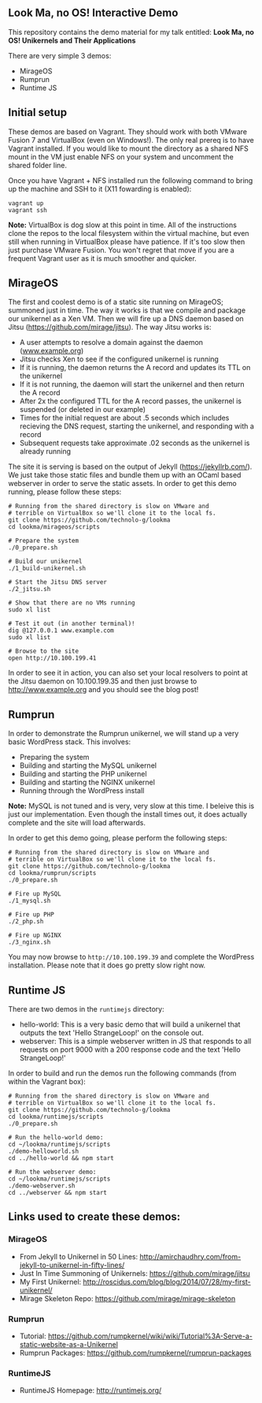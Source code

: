## Look Ma, no OS! Interactive Demo
This repository contains the demo material for my talk entitled:
**Look Ma, no OS! Unikernels and Their Applications**

There are very simple 3 demos:
- MirageOS
- Rumprun
- Runtime JS

## Initial setup
These demos are based on Vagrant. They should work with both VMware
Fusion 7 and VirtualBox (even on Windows!). The only real prereq is to
have Vagrant installed. If you would like to mount the directory as a
shared NFS mount in the VM just enable NFS on your system and uncomment
the shared folder line.

Once you have Vagrant + NFS installed run the following command to bring
up the machine and SSH to it (X11 fowarding is enabled):
```
vagrant up
vagrant ssh
```

**Note:** VirtualBox is dog slow at this point in time. All of the
instructions clone the repos to the local filesystem within the virtual
machine, but even still when running in VirtualBox please have patience.
If it's too slow then just purchase VMware Fusion. You won't regret that
move if you are a frequent Vagrant user as it is much smoother and
quicker.

## MirageOS
The first and coolest demo is of a static site running on MirageOS; summoned just in time.
The way it works is that we compile and package our unikernel as a Xen VM. Then we will
fire up a DNS daemon based on Jitsu (https://github.com/mirage/jitsu). The way Jitsu works is:
- A user attempts to resolve a domain against the daemon (www.example.org)
- Jitsu checks Xen to see if the configured unikernel is running
- If it is running, the daemon returns the A record and updates its TTL on the unikernel
- If it is not running, the daemon will start the unikernel and then return the A record
- After 2x the configured TTL for the A record passes, the unikernel is suspended (or deleted in our example)
- Times for the initial request are about .5 seconds which includes recieving the DNS request, starting the unikernel, and responding with a record
- Subsequent requests take approximate .02 seconds as the unikernel is already running

The site it is serving is based on the output of Jekyll (https://jekyllrb.com/). We just take those static files
and bundle them up with an OCaml based webserver in order to serve the static assets. In order to get this demo running,
please follow these steps:

```
# Running from the shared directory is slow on VMware and
# terrible on VirtualBox so we'll clone it to the local fs.
git clone https://github.com/technolo-g/lookma
cd lookma/mirageos/scripts

# Prepare the system
./0_prepare.sh

# Build our unikernel
./1_build-unikernel.sh

# Start the Jitsu DNS server
./2_jitsu.sh

# Show that there are no VMs running
sudo xl list

# Test it out (in another terminal)!
dig @127.0.0.1 www.example.com
sudo xl list

# Browse to the site
open http://10.100.199.41
```

In order to see it in action, you can also set your local resolvers to point at the Jitsu daemon
on 10.100.199.35 and then just browse to http://www.example.org and you should see the blog post!

## Rumprun
In order to demonstrate the Rumprun unikernel, we will stand up a very basic WordPress stack. This involves:
- Preparing the system
- Building and starting the MySQL unikernel
- Building and starting the PHP unikernel
- Building and starting the NGINX unikernel
- Running through the WordPress install

**Note:** MySQL is not tuned and is very, very slow at this
time. I beleive this is just our implementation. Even though the install
times out, it does actually complete and the site will load afterwards.

In order to get this demo going, please perform the following steps:
```
# Running from the shared directory is slow on VMware and
# terrible on VirtualBox so we'll clone it to the local fs.
git clone https://github.com/technolo-g/lookma
cd lookma/rumprun/scripts
./0_prepare.sh

# Fire up MySQL
./1_mysql.sh

# Fire up PHP
./2_php.sh

# Fire up NGINX
./3_nginx.sh
```

You may now browse to `http://10.100.199.39` and complete the WordPress installation. Please note that it does go pretty slow right now.

## Runtime JS
There are two demos in the `runtimejs` directory:
- hello-world: This is a very basic demo that will build a unikernel that outputs the text 'Hello StrangeLoop!' on the console out.
- webserver: This is a simple webserver written in JS that responds to all requests on port 9000 with a 200 response code and the text 'Hello StrangeLoop!'

In order to build and run the demos run the following commands (from within the Vagrant box):
```
# Running from the shared directory is slow on VMware and
# terrible on VirtualBox so we'll clone it to the local fs.
git clone https://github.com/technolo-g/lookma
cd lookma/runtimejs/scripts
./0_prepare.sh

# Run the hello-world demo:
cd ~/lookma/runtimejs/scripts
./demo-helloworld.sh
cd ../hello-world && npm start

# Run the webserver demo:
cd ~/lookma/runtimejs/scripts
./demo-webserver.sh
cd ../webserver && npm start
```

## Links used to create these demos:
### MirageOS
- From Jekyll to Unikernel in 50 Lines: http://amirchaudhry.com/from-jekyll-to-unikernel-in-fifty-lines/
- Just In Time Summoning of Unikernels: https://github.com/mirage/jitsu
- My First Unikernel: http://roscidus.com/blog/blog/2014/07/28/my-first-unikernel/
- Mirage Skeleton Repo: https://github.com/mirage/mirage-skeleton

### Rumprun
- Tutorial: https://github.com/rumpkernel/wiki/wiki/Tutorial%3A-Serve-a-static-website-as-a-Unikernel
- Rumprun Packages: https://github.com/rumpkernel/rumprun-packages

### RuntimeJS
- RuntimeJS Homepage: http://runtimejs.org/



